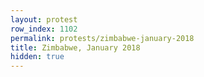 ```yaml
---
layout: protest
row_index: 1102
permalink: protests/zimbabwe-january-2018
title: Zimbabwe, January 2018
hidden: true
---
```

